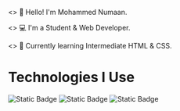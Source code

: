 <> 👋 Hello! I'm Mohammed Numaan.

<> 💻 I'm a Student & Web Developer.

<> 📖 Currently learning Intermediate HTML & CSS.

# Technologies I Use

![Static Badge](https://img.shields.io/badge/HTML5-label?style=for-the-badge&logo=html5&logoColor=white&labelColor=%23E34F26&color=%23E34F26)
![Static Badge](https://img.shields.io/badge/CSS3-label?style=for-the-badge&logo=css3&logoColor=white&labelColor=%231572B6&color=%231572B6)
![Static Badge](https://img.shields.io/badge/JavaScript-label?style=for-the-badge&logo=javascript&logoColor=%23F7DF1E&labelColor=%23242124&color=%23242124)












